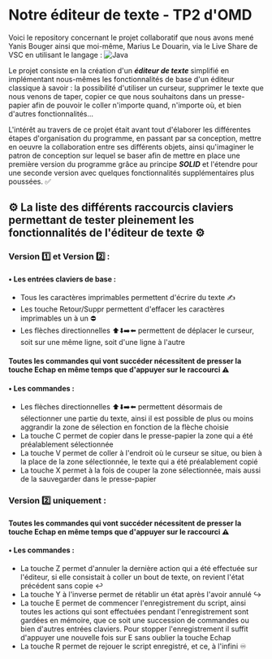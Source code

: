 # Notre éditeur de texte - TP2 d'OMD

Voici le repository concernant le projet collaboratif que nous avons mené Yanis Bouger ainsi que moi-même, Marius Le Douarin, via le Live Share de VSC en utilisant le langage : ![Java](https://img.shields.io/badge/java-%23ED8B00.svg?style=for-the-badge&logo=java&logoColor=white)

Le projet consiste en la création d'un _**éditeur de texte**_ simplifié en implémentant nous-mêmes les fonctionnalités de base d'un éditeur classique à savoir : la possibilité d'utiliser un curseur, supprimer le texte que nous venons de taper, copier ce que nous souhaitons dans un presse-papier afin de pouvoir le coller n'importe quand, n'importe où, et bien d'autres fonctionnalités...

L'intérêt au travers de ce projet était avant tout d'élaborer les différentes étapes d'organisation du programme, en passant par sa conception, mettre en oeuvre la collaboration entre ses différents objets, ainsi qu'imaginer le patron de conception sur lequel se baser afin de mettre en place une première version du programme grâce au principe _**SOLID**_ et l'étendre pour une seconde version avec quelques fonctionnalités supplémentaires plus poussées. ✅

## ⚙️ La liste des différents raccourcis claviers permettant de tester pleinement les fonctionnalités de l'éditeur de texte ⚙️ 

### Version 1️⃣ et Version 2️⃣ :

#### • Les entrées claviers de base :
- Tous les caractères imprimables permettent d'écrire du texte ✍️
- Les touche Retour/Suppr permettent d'effacer les caractères imprimables un à un ⛔️
- Les flèches directionnelles ⬆️⬇️➡️⬅️ permettent de déplacer le curseur, soit sur une même ligne, soit d'une ligne à l'autre

#### Toutes les commandes qui vont succéder nécessitent de presser la touche Echap en même temps que d'appuyer sur le raccourci ⚠️
#### • Les commandes :
- Les flèches directionnelles ⬆️⬇️➡️⬅️ permettent désormais de sélectionner une partie du texte, ainsi il est possible de plus ou moins aggrandir la zone de sélection en fonction de la flèche choisie
- La touche C permet de copier dans le presse-papier la zone qui a été préalablement sélectionnée 
- La touche V permet de coller à l'endroit où le curseur se situe, ou bien à la place de la zone sélectionnée, le texte qui a été préalablement copié
- La touche X permet à la fois de couper la zone sélectionnée, mais aussi de la sauvegarder dans le presse-papier

### Version 2️⃣ uniquement :
#### Toutes les commandes qui vont succéder nécessitent de presser la touche Echap en même temps que d'appuyer sur le raccourci ⚠️
#### • Les commandes :
- La touche Z permet d'annuler la dernière action qui a été effectuée sur l'éditeur, si elle consistait à coller un bout de texte, on revient l'état précédent sans copie ↩️
- La touche Y à l'inverse permet de rétablir un état après l'avoir annulé ↪️
- La touche E permet de commencer l'enregistrement du script, ainsi toutes les actions qui sont effectuées pendant l'enregistrement sont gardées en mémoire, que ce soit une succession de commandes ou bien d'autres entrées claviers. Pour stopper l'enregistrement il suffit d'appuyer une nouvelle fois sur E sans oublier la touche Echap
- La touche R permet de rejouer le script enregistré, et ce, à l'infini ♾️
